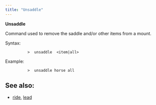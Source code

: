 ```yaml
---
title: "Unsaddle"
---
```


**Unsaddle**

Command used to remove the saddle and/or other items from a mount.

Syntax:

`          >  unsaddle `<mount>` <item|all>`

Example:

`          >  unsaddle horse all`

## See also:

- [ride](ride "wikilink"), [lead](lead "wikilink")